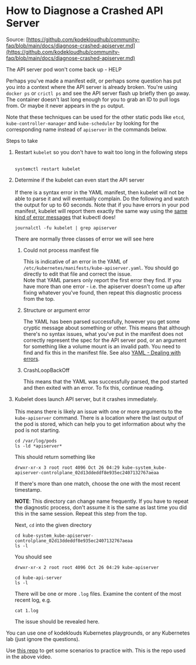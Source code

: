 # How to Diagnose a Crashed API Server

Source: [https://github.com/kodekloudhub/community-faq/blob/main/docs/diagnose-crashed-apiserver.md](https://github.com/kodekloudhub/community-faq/blob/main/docs/diagnose-crashed-apiserver.md)

The API server pod won't come back up - HELP

Perhaps you've made a manifest edit, or perhaps some question has put you into a context where the API server is already broken. You're using `docker ps` or `crictl ps` and see the API server flash up briefly then go away. The container doesn't last long enough for you to grab an ID to pull logs from. Or maybe it never appears in the `ps` output.

Note that these techniques can be used for the other static pods like `etcd`, `kube-controller-manager` and `kube-scheduler` by looking for the corresponding name instead of `apiserver` in the commands below.

Steps to take

1.  Restart `kubelet` so you don't have to wait too long in the following steps</br></br>
    ```
    systemctl restart kubelet
    ```

1.  Determine if the kubelet can even start the API server</br></br>
    If there is a syntax error in the YAML manifest, then kubelet will not be able to parse it and will eventually complain. Do the following and watch the output for up to 60 seconds. Note that if you have errors in your pod manifest, kubelet will report them exactly the same way using the [same kind of error messages](./yaml-faq.md#dealing-with-errors) that kubectl does!

    ```
    journalctl -fu kubelet | grep apiserver
    ```

    There are normally three classes of error we will see here

    1. Could not process manifest file

        This is indicative of an error in the YAML of `/etc/kubernetes/manifests/kube-apiserver.yaml`. You should go directly to edit that file and correct the issue.<br/>Note that YAML parsers only report the first error they find. If you have more than one error - i.e. the apiserver doesn't come up after fixing whatever you've found, then repeat this diagnostic process from the top.

    1.  Structure or argument error

        The YAML has been parsed successfully, however you get some cryptic message about something or other. This means that although there's no syntax issues, what you've put in the manifest does not correctly represent the spec for the API server pod, or an argument for something like a volume mount is an invalid path. You need to find and fix this in the manifest file. See also [YAML - Dealing with errors](./yaml-faq.md#dealing-with-errors).

    1. CrashLoopBackOff

        This means that the YAML was successfully parsed, the pod started and then exited with an error. To fix this, continue reading.

1.  Kubelet does launch API server, but it crashes immediately.</br></br>
    This means there is likely an issue with one or more arguments to the `kube-apiserver` command. There is a location where the last output of the pod is stored, which can help you to get information about why the pod is not starting.

    ```
    cd /var/log/pods
    ls -ld *apiserver*
    ```

    This should return something like

    ```
    drwxr-xr-x 3 root root 4096 Oct 26 04:29 kube-system_kube-apiserver-controlplane_02d13ddeddf8e935ec2407132767aeaa
    ```

    If there's more than one match, choose the one with the most recent timestamp.

    **NOTE**: This directory can change name frequently. If you have to repeat the diagnostic process, don't assume it is the same as last time you did this in the same session. Repeat this step from the top.

    Next, `cd` into the given directory

    ```
    cd kube-system_kube-apiserver-controlplane_02d13ddeddf8e935ec2407132767aeaa
    ls -l
    ```

    You should see

    ```
    drwxr-xr-x 2 root root 4096 Oct 26 04:29 kube-apiserver
    ```

    ```
    cd kube-api-server
    ls -l
    ```

    There will be one or more `.log` files. Examine the content of the most recent log, e.g.

    ```
    cat 1.log
    ```

    The issue should be revealed here.

You can use one of kodeklouds Kubernetes playgrounds, or any Kubernetes lab (just ignore the questions).

Use [this repo](https://github.com/kodekloudhub/cka-debugging-api-server) to get some scenarios to practice with. This is the repo used in the above video.
